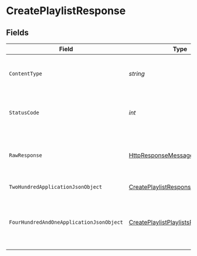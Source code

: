 # CreatePlaylistResponse


## Fields

| Field                                                                                                                | Type                                                                                                                 | Required                                                                                                             | Description                                                                                                          |
| -------------------------------------------------------------------------------------------------------------------- | -------------------------------------------------------------------------------------------------------------------- | -------------------------------------------------------------------------------------------------------------------- | -------------------------------------------------------------------------------------------------------------------- |
| `ContentType`                                                                                                        | *string*                                                                                                             | :heavy_check_mark:                                                                                                   | HTTP response content type for this operation                                                                        |
| `StatusCode`                                                                                                         | *int*                                                                                                                | :heavy_check_mark:                                                                                                   | HTTP response status code for this operation                                                                         |
| `RawResponse`                                                                                                        | [HttpResponseMessage](https://learn.microsoft.com/en-us/dotnet/api/system.net.http.httpresponsemessage?view=net-5.0) | :heavy_check_mark:                                                                                                   | Raw HTTP response; suitable for custom response parsing                                                              |
| `TwoHundredApplicationJsonObject`                                                                                    | [CreatePlaylistResponseBody](../../Models/Requests/CreatePlaylistResponseBody.md)                                    | :heavy_minus_sign:                                                                                                   | returns all playlists                                                                                                |
| `FourHundredAndOneApplicationJsonObject`                                                                             | [CreatePlaylistPlaylistsResponseBody](../../Models/Requests/CreatePlaylistPlaylistsResponseBody.md)                  | :heavy_minus_sign:                                                                                                   | Unauthorized - Returned if the X-Plex-Token is missing from the header or query.                                     |